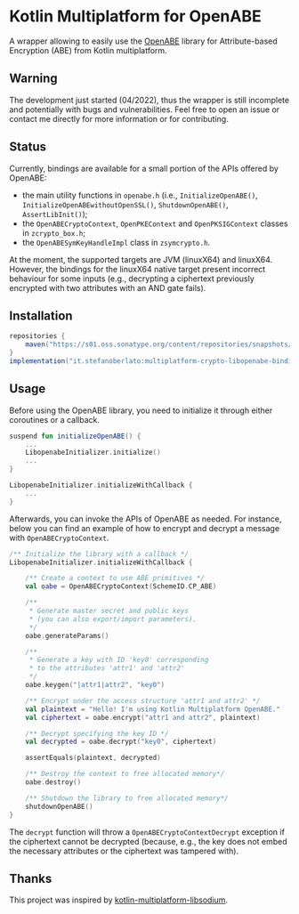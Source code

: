 # Kotlin Multiplatform for OpenABE

A wrapper allowing to easily use the [OpenABE](https://github.com/zeutro/openabe) library for Attribute-based Encryption (ABE) from Kotlin multiplatform.


## Warning

The development just started (04/2022), thus the wrapper is still incomplete and potentially with bugs and vulnerabilities. Feel free to open an issue or contact me directly for more information or for contributing.


## Status

Currently, bindings are available for a small portion of the APIs offered by OpenABE:
* the main utility functions in `openabe.h` (i.e., `InitializeOpenABE()`, `InitializeOpenABEwithoutOpenSSL()`, `ShutdownOpenABE()`, `AssertLibInit()`);
* the `OpenABECryptoContext`, `OpenPKEContext` and `OpenPKSIGContext` classes in `zcrypto_box.h`;
* the `OpenABESymKeyHandleImpl` class in `zsymcrypto.h`.

At the moment, the supported targets are JVM (linuxX64) and linuxX64. However, the bindings for the linuxX64 native target present incorrect behaviour for some inputs (e.g., decrypting a ciphertext previously encrypted with two attributes with an AND gate fails).


## Installation

```gradle
repositories {
    maven("https://s01.oss.sonatype.org/content/repositories/snapshots/")
}
implementation("it.stefanoberlato:multiplatform-crypto-libopenabe-bindings:0.0.12-SNAPSHOT")
```

## Usage

Before using the OpenABE library, you need to initialize it through either coroutines or a callback.

```kotlin
suspend fun initializeOpenABE() {
    ...
    LibopenabeInitializer.initialize()
    ...
}
```

```kotlin
LibopenabeInitializer.initializeWithCallback {
    ... 
}
```

Afterwards, you can invoke the APIs of OpenABE as needed. For instance, below you can find an example of how to encrypt and decrypt a message with `OpenABECryptoContext`.

```kotlin
/** Initialize the library with a callback */
LibopenabeInitializer.initializeWithCallback {

    /** Create a context to use ABE primitives */
    val oabe = OpenABECryptoContext(SchemeID.CP_ABE)

    /**
     * Generate master secret and public keys
     * (you can also export/import parameters).
     */
    oabe.generateParams()

    /**
     * Generate a key with ID 'key0' corresponding
     * to the attributes 'attr1' and 'attr2'
     */
    oabe.keygen("|attr1|attr2", "key0")

    /** Encrypt under the access structure 'attr1 and attr2' */
    val plaintext = "Hello! I'm using Kotlin Multiplatform OpenABE."
    val ciphertext = oabe.encrypt("attr1 and attr2", plaintext)

    /** Decrypt specifying the key ID */
    val decrypted = oabe.decrypt("key0", ciphertext)

    assertEquals(plaintext, decrypted)

    /** Destroy the context to free allocated memory*/
    oabe.destroy()

    /** Shutdown the library to free allocated memory*/
    shutdownOpenABE()
}
```

The `decrypt` function will throw a `OpenABECryptoContextDecrypt` exception if the ciphertext cannot be decrypted (because, e.g., the key does not embed the necessary attributes or the ciphertext was tampered with).


## Thanks

This project was inspired by [kotlin-multiplatform-libsodium](https://github.com/ionspin/kotlin-multiplatform-libsodium).
